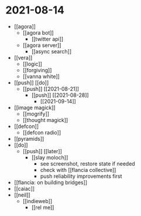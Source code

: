 # 2021-08-14

- [[agora]]
  - [[agora bot]]
    - [[twitter api]]
  - [[agora server]]
    - [[async search]]
- [[vera]]
  - [[logic]]
  - [[forgiving]]
  - [[vanna white]]
- [[push]] [[do]]
  - [[push]] [[2021-08-21]]
    - [[push]] [[2021-08-28]]
      - [[2021-09-14]]
- [[image magick]]
  - [[mogrify]]
  - [[thought magick]]
- [[defcon]]
  - [[defcon radio]]
- [[pyramids]]
- [[do]]
  - [[push]] [[later]]
    - [[slay moloch]] 
      - see screenshot, restore state if needed
      - check with [[flancia collective]]
      - push reliability improvements first
- [[flancia: on building bridges]]
- [[caiac]]
- [[neil]]
  - [[indieweb]]
    - [[rel me]]
